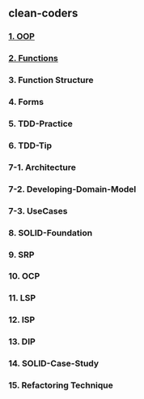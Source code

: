 ## clean-coders

### <a href="md/01. OOP.md">1. OOP</a>

### <a href="md/02. Functions.md">2. Functions</a>

### 3. Function Structure

### 4. Forms

### 5. TDD-Practice

### 6. TDD-Tip

### 7-1. Architecture

### 7-2. Developing-Domain-Model

### 7-3. UseCases

### 8. SOLID-Foundation

### 9. SRP

### 10. OCP

### 11. LSP

### 12. ISP

### 13. DIP

### 14. SOLID-Case-Study

### 15. Refactoring Technique
